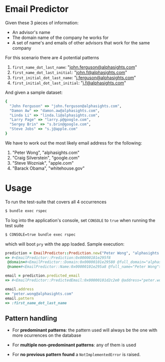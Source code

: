 # Email Predictor

Given these 3 pieces of information:

- An advisor's name
- The domain name of the company he works for
- A set of name's and emails of other advisors that work for the same company

For this scenario there are 4 potential patterns

1. `first_name_dot_last_name`: "john.ferguson@alphasights.com"
2. `first_name_dot_last_initial`: "john.f@alphasights.com"
3. `first_initial_dot_last_name`: "j.ferguson@alphasights.com"
4. `first_initial_dot_last_initial`: "j.f@alphasights.com"

And given a sample dataset:

```ruby
{
  "John Ferguson" => "john.ferguson@alphasights.com",
  "Damon Aw" => "damon.aw@alphasights.com",
  "Linda Li" => "linda.li@alphasights.com",
  "Larry Page" => "larry.p@google.com",
  "Sergey Brin" => "s.brin@google.com",
  "Steve Jobs" => "s.j@apple.com"
}
```

We have to work out the most likely email address for the following:

1. "Peter Wong", "alphasights.com"
2. "Craig Silverstein", "google.com"
3. "Steve Wozniak", "apple.com"
4. "Barack Obama", "whitehouse.gov"

# Usage

To run the test-suite that covers all 4 occurrences

```bash
$ bundle exec rspec
```

To log into the application's console, set ``CONSOLE`` to ```true``` when running the test suite

```bash
$ CONSOLE=true bundle exec rspec
```

which will boot ```pry``` with the app loaded. Sample execution:

```ruby
prediction = EmailPredictor::Prediction.new("Peter Wong", "alphasights.com")
=> #<EmailPredictor::Prediction:0x00000101e295f8
 @domain=#<EmailPredictor::Domain:0x00000101e29580 @full_domain="alphasights.com">,
 @name=#<EmailPredictor::Name:0x00000101e295a8 @full_name="Peter Wong">>

email = prediction.predicted_email
=> #<EmailPredictor::PredictedEmail:0x00000101d2c2e0 @address="peter.wong@alphasights.com", @pattern=:first_name_dot_last_name>

email.address
=> "peter.wong@alphasights.com"
email.pattern
=> :first_name_dot_last_name
```

## Pattern handling

- For **predominant patterns**: the pattern used will always be the one with more ocurrences on the database

- For **multiple non-predominant patterns**: any of them is used

- For **no previous pattern found** a ```NotImplementedError``` is raised.

